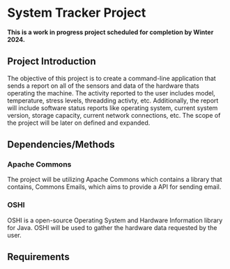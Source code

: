# System Tracker Project

**This is a work in progress project scheduled for completion by Winter 2024.**

## Project Introduction

The objective of this project is to create a command-line application that sends a report on all of the sensors and data of the hardware thats operating the machine. The activity 
reported to the user includes model, temperature, stress levels, threadding activty, etc. Additionally, the report will include software status reports like operating system, current system version,
storage capacity, current network connections, etc. The scope of the project will be later on defined and expanded.

## Dependencies/Methods

### Apache Commons
The project will be utilizing Apache Commons which contains a library that contains, Commons Emails, which aims to provide a API for sending email.


### OSHI
OSHI is a open-source Operating System and Hardware Information library for Java. OSHI will be used to gather the hardware data requested by the user.

## Requirements





